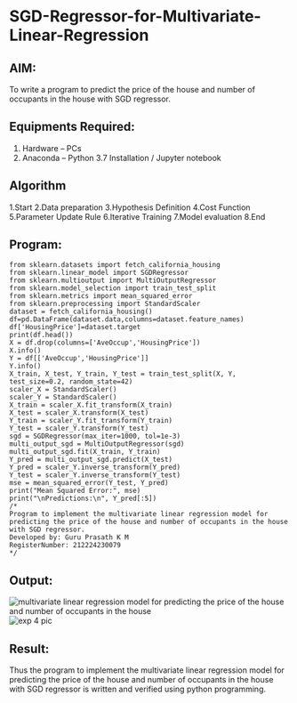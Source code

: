 # SGD-Regressor-for-Multivariate-Linear-Regression

## AIM:
To write a program to predict the price of the house and number of occupants in the house with SGD regressor.

## Equipments Required:
1. Hardware – PCs
2. Anaconda – Python 3.7 Installation / Jupyter notebook

## Algorithm
1.Start
2.Data preparation
3.Hypothesis Definition
4.Cost Function
5.Parameter Update Rule 
6.Iterative Training 
7.Model evaluation
8.End 

## Program:
```import pandas as pd
from sklearn.datasets import fetch_california_housing
from sklearn.linear_model import SGDRegressor
from sklearn.multioutput import MultiOutputRegressor
from sklearn.model_selection import train_test_split
from sklearn.metrics import mean_squared_error
from sklearn.preprocessing import StandardScaler
dataset = fetch_california_housing()
df=pd.DataFrame(dataset.data,columns=dataset.feature_names)
df['HousingPrice']=dataset.target
print(df.head())
X = df.drop(columns=['AveOccup','HousingPrice'])
X.info()
Y = df[['AveOccup','HousingPrice']]
Y.info()
X_train, X_test, Y_train, Y_test = train_test_split(X, Y, test_size=0.2, random_state=42)
scaler_X = StandardScaler()
scaler_Y = StandardScaler()
X_train = scaler_X.fit_transform(X_train)
X_test = scaler_X.transform(X_test)
Y_train = scaler_Y.fit_transform(Y_train)
Y_test = scaler_Y.transform(Y_test)
sgd = SGDRegressor(max_iter=1000, tol=1e-3)
multi_output_sgd = MultiOutputRegressor(sgd)
multi_output_sgd.fit(X_train, Y_train)
Y_pred = multi_output_sgd.predict(X_test)
Y_pred = scaler_Y.inverse_transform(Y_pred)
Y_test = scaler_Y.inverse_transform(Y_test)
mse = mean_squared_error(Y_test, Y_pred)
print("Mean Squared Error:", mse)
print("\nPredictions:\n", Y_pred[:5])
/*
Program to implement the multivariate linear regression model for predicting the price of the house and number of occupants in the house with SGD regressor.
Developed by: Guru Prasath K M 
RegisterNumber: 212224230079
*/
```

## Output:
![multivariate linear regression model for predicting the price of the house and number of occupants in the house](sam.png)
![exp 4 pic](https://github.com/user-attachments/assets/5af8fa2e-7ed2-4baf-8a40-b56415630ef0)


## Result:
Thus the program to implement the multivariate linear regression model for predicting the price of the house and number of occupants in the house with SGD regressor is written and verified using python programming.
